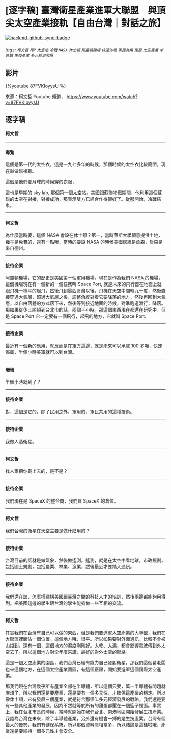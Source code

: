 # [逐字稿] 臺灣衛星產業進軍大聯盟　與頂尖太空產業接軌【自由台灣｜對話之旅】

[![hackmd-github-sync-badge](https://hackmd.io/2lu5eXGNQtebvkWqjFlV5w/badge)](https://hackmd.io/2lu5eXGNQtebvkWqjFlV5w)


###### tags: `柯文哲` `柯P` `太空站` `冷戰` `NASA` `休士頓` `阿靈頓機場` `快速佈局` `軍民共用` `衛星` `太空產業` `半導體` `生技產業` `多元經濟發展`

## 影片
{%youtube 87FVKIoyysU %}

來源：柯文哲 Youtube 頻道， https://www.youtube.com/watch?v=87FVKIoyysU


## 逐字稿

#### 柯文哲


---

#### 導覧

這個是第一代的太空衣，這是一九七多年的時候，那個時候的太空衣比較簡陋，現在越做越複雜。

這個是他們登月球的時候穿的衣服，

這也是早期的 sky lab, 那個第一個太空站。美國跟蘇聯冷戰期間，他利用這個蘇聯的太空在對接，對接成功，那表示雙方已經合作得很好了。從那開始，冷戰結束。

---

#### 柯文哲

為什麼當時要，這個 NASA 會設在休士頓？第一，當時萊斯大學願意提供土地，幾乎是免費的，還有一點哦，當時的要設 NASA 的時候美國總統是詹森，詹森是來自德州。

---

#### 接待企業

阿靈頓機場，它的歷史是美國第一個軍用機場。現在是作為我們 NASA 的機場，這個機場現在有一個新的一個任務叫 Space Port, 就是未來的飛行器在地面上就跟飛機一樣平的起飛，然後飛到墨西哥灣以後，飛機在天空中間轉九十度，然後直接穿過大氣層，超過大氣層之後，調整角度對着它要降落的地方，然後再回到大氣層，以自由落體的方式落下來，然後等到接近地面的時候，對準跑道滑行，降落。那如果從休士順頓到台北市的話，兩個半小時。那這個東西現在都還在研究中，但是 Space Port 它一定要有一個飛行，起飛的地方，它就叫 Space Port.

---

#### 接待企業

最近有一個新的應用，就反而是在軍方這邊，就是未來可以承載 100 多噸，快速佈局，半個小時美軍就可以到台灣。

--- 

#### 珊珊

半個小時就到了？

---

#### 接待企業

對，這個是它的，除了民用之外，軍用的，軍民共用的這種技術。

---

#### 接待企業

我做人造衛星。

---

#### 柯文哲

找人家把你戴上去的，是不是？

---

#### 接待企業

我們現在是 SpaceX 的整合商，我們買 SpaceX 的倉位。

---

#### 柯文哲

我們台灣的衛星在天空主要是做什麼用的？

---

#### 接待企業

台灣目前的話就是做氣象，然後做遙測。遙測，就是在太空中看地球，市政規劃，包括國土規劃，包括農業、林業、漁業，然後最近才要踏入通訊。

---

#### 接待企業

我們還在談，怎麼樣建構美國跟臺灣之間的科技人才的培訓，然後兩邊都能夠用得到。把美國這邊的學生跟台灣的學生能夠做一些互相的交流。

---

#### 柯文哲

其實我們在台灣有自己可以做的東西，但是我們要進軍太空產業的大聯盟，我們在大聯盟裡面佔一個位置。這個地方哦，很平。所以如果要對外面通訊，比較不會被山擋到。還有一個，這個地方的濕度剛剛好。太乾、太濕，都會影響電波傳到外太空去了。所以這個地方對全年度來講，最好的對外太空的聯絡。

這是一個太空產業的園區，我們台灣已經有能力自己發射衛星，那我們這個葛老闆也來這個地方，在這個太空產業園區，有這個廠房，開始要進軍這個國際太空產業。

那我們現在台灣幾乎所有產業全部在半導體，所以這個只要，萬一半導體有問題就麻煩了，所以我們還是要產業，還是要有一個多元性，才確保這產業的穩定。所以像休士頓，它有發展三個產業，就是符合那個叫多元經濟發展的戰略。我們還是要有一些其他產業的發展，因為不然就等於所有的雞蛋都壓在一個籃子裡面。事實上，我在台北市長的時候，當時就開始在我們台北、南港地區開始發展生技產業。我認為台灣在未來，除了半導體產業，另外還有機會一搏的是生技產業。台灣有個最大的優勢，我們有健保系統，所以那個資料庫相當多，所以結論是這樣啦哦，產業還是要維持一個多元性才會安全。
